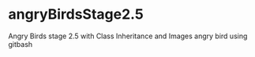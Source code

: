 # angryBirdsStage2.5
Angry Birds stage 2.5 with Class Inheritance and Images
angry bird using gitbash